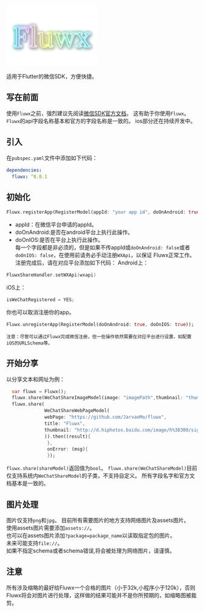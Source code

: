 ![logo](/arts/fluwx_logo.png)

适用于Flutter的微信SDK，方便快捷。


## 写在前面
 使用```Fluwx```之前，强烈建议先阅读[微信SDK官方文档](https://open.weixin.qq.com/cgi-bin/showdocument?action=dir_list&t=resource/res_list&verify=1)，
 这有助于你使用```Fluwx```。```Fluwx```的api字段名称基本和官方的字段名称是一致的。
 ios部分还在持续开发中。
## 引入
在```pubspec.yaml```文件中添加如下代码：
```yaml
dependencies:
  fluwx: ^0.0.1
```
## 初始化
 ```dart
 Fluwx.registerApp(RegisterModel(appId: "your app id", doOnAndroid: true, doOnIOS: true));
 ```
 - appId：在微信平台申请的appId。
 - doOnAndroid:是否在android平台上执行此操作。
 - doOnIOS:是否在平台上执行此操作。</br>
 每一个字段都是非必须的，但是如果不传appId或```doOnAndroid: false```或者```doOnIOS: false```，在使用前请务必手动注册```WXApi```，以保证
 Fluwx正常工作。
 注册完成后，请在对应平台添加如下代码：
 Android上：
 ```Kotlin
 FluwxShareHandler.setWXApi(wxapi)
 ```
 iOS上：
 ```objective-c
isWeChatRegistered = YES;
 ```
你也可以取消注册你的app。
```dart
Fluwx.unregisterApp(RegisterModel(doOnAndroid: true, doOnIOS: true));
```
    注意：尽管可以通过Fluwx完成微信注册，但一些操作依然需要在对应平台进行设置，如配置iOS的URLSchema等。
## 开始分享
以分享文本和网址为例：
```dart
  var fluwx = Fluwx();
  fluwx.share(WeChatShareImageModel(image: "imagePath",thumbnail: "thumbanailPath"));
  fluwx.share(
              WeChatShareWebPageModel(
              webPage: "https://github.com/JarvanMo/fluwx",
              title: "Fluwx",
              thumbnail: "http://d.hiphotos.baidu.com/image/h%3D300/sign=1057e22c6ed9f2d33f1122ef99ee8a53/3bf33a87e950352aadfff8c55f43fbf2b3118b65.jpg",
              )).then((result){
               },
               onError: (msg){
               });
```
```fluwx.share(shareModel)```返回值为```bool```。
```fluwx.share(WeChatShareModel)```目前仅支持系统内```WeChatShareModel```的子类，不支持自定义。
所有字段名字和官方文档基本是一致的。
## 图片处理
图片仅支持```png```和```jpg```。
目前所有需要图片的地方支持网络图片及assets图片。</br>
使用assets图片需要添加```assets://```。</br>
也可以在assets图片添加```?package=package_name```以读取指定包的图片。</br>
未来可能支持```file://```。</br>
如果不指定schema或者schema错误,将会被处理为网络图片，请谨慎。</br>
## 注意
所有涉及缩略的最好给Fluwx一个合格的图片（小于32k,小程序小于120k），否则Fluwx将会对图片进行处理，这样做的结果可能并不是你所预期的，如缩略图被裁剪。
